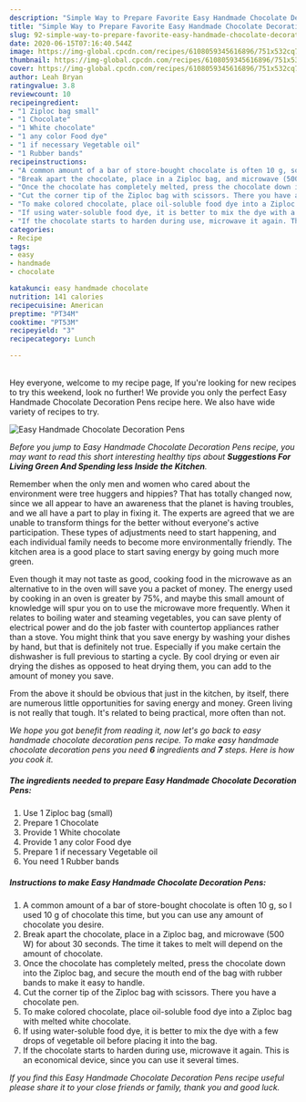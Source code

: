```yaml
---
description: "Simple Way to Prepare Favorite Easy Handmade Chocolate Decoration Pens"
title: "Simple Way to Prepare Favorite Easy Handmade Chocolate Decoration Pens"
slug: 92-simple-way-to-prepare-favorite-easy-handmade-chocolate-decoration-pens
date: 2020-06-15T07:16:40.544Z
image: https://img-global.cpcdn.com/recipes/6108059345616896/751x532cq70/easy-handmade-chocolate-decoration-pens-recipe-main-photo.jpg
thumbnail: https://img-global.cpcdn.com/recipes/6108059345616896/751x532cq70/easy-handmade-chocolate-decoration-pens-recipe-main-photo.jpg
cover: https://img-global.cpcdn.com/recipes/6108059345616896/751x532cq70/easy-handmade-chocolate-decoration-pens-recipe-main-photo.jpg
author: Leah Bryan
ratingvalue: 3.8
reviewcount: 10
recipeingredient:
- "1 Ziploc bag small"
- "1 Chocolate"
- "1 White chocolate"
- "1 any color Food dye"
- "1 if necessary Vegetable oil"
- "1 Rubber bands"
recipeinstructions:
- "A common amount of a bar of store-bought chocolate is often 10 g, so I used 10 g of chocolate this time, but you can use any amount of chocolate you desire."
- "Break apart the chocolate, place in a Ziploc bag, and microwave (500 W) for about 30 seconds. The time it takes to melt will depend on the amount of chocolate."
- "Once the chocolate has completely melted, press the chocolate down into the Ziploc bag, and secure the mouth end of the bag with rubber bands to make it easy to handle."
- "Cut the corner tip of the Ziploc bag with scissors. There you have a chocolate pen."
- "To make colored chocolate, place oil-soluble food dye into a Ziploc bag with melted white chocolate."
- "If using water-soluble food dye, it is better to mix the dye with a few drops of vegetable oil before placing it into the bag."
- "If the chocolate starts to harden during use, microwave it again. This is an economical device, since you can use it several times."
categories:
- Recipe
tags:
- easy
- handmade
- chocolate

katakunci: easy handmade chocolate 
nutrition: 141 calories
recipecuisine: American
preptime: "PT34M"
cooktime: "PT53M"
recipeyield: "3"
recipecategory: Lunch

---
```

<br>
Hey everyone, welcome to my recipe page, If you're looking for new recipes to try this weekend, look no further! We provide you only the perfect Easy Handmade Chocolate Decoration Pens recipe here. We also have wide variety of recipes to try.
<br>


![Easy Handmade Chocolate Decoration Pens](https://img-global.cpcdn.com/recipes/6108059345616896/751x532cq70/easy-handmade-chocolate-decoration-pens-recipe-main-photo.jpg)

<i>Before you jump to Easy Handmade Chocolate Decoration Pens recipe, you may want to read this short interesting healthy tips about 
<strong>Suggestions For Living Green And Spending less Inside the Kitchen</strong>.</i>
</br>

Remember when the only men and women who cared about the environment were tree huggers and hippies? That has totally changed now, since we all appear to have an awareness that the planet is having troubles, and we all have a part to play in fixing it. The experts are agreed that we are unable to transform things for the better without everyone's active participation. These types of adjustments need to start happening, and each individual family needs to become more environmentally friendly. The kitchen area is a good place to start saving energy by going much more green.

Even though it may not taste as good, cooking food in the microwave as an alternative to in the oven will save you a packet of money. The energy used by cooking in an oven is greater by 75%, and maybe this small amount of knowledge will spur you on to use the microwave more frequently. When it relates to boiling water and steaming vegetables, you can save plenty of electrical power and do the job faster with countertop appliances rather than a stove. You might think that you save energy by washing your dishes by hand, but that is definitely not true. Especially if you make certain the dishwasher is full previous to starting a cycle. By cool drying or even air drying the dishes as opposed to heat drying them, you can add to the amount of money you save.

From the above it should be obvious that just in the kitchen, by itself, there are numerous little opportunities for saving energy and money. Green living is not really that tough. It's related to being practical, more often than not.


<i>We hope you got benefit from reading it, now let's go back to easy handmade chocolate decoration pens recipe. To make easy handmade chocolate decoration pens you need <strong>6</strong> ingredients and <strong>7</strong> steps. Here is how you cook it.
</i>

##### The ingredients needed to prepare Easy Handmade Chocolate Decoration Pens:

1. Use 1 Ziploc bag (small)
1. Prepare 1 Chocolate
1. Provide 1 White chocolate
1. Provide 1 any color Food dye
1. Prepare 1 if necessary Vegetable oil
1. You need 1 Rubber bands


##### Instructions to make Easy Handmade Chocolate Decoration Pens:

1. A common amount of a bar of store-bought chocolate is often 10 g, so I used 10 g of chocolate this time, but you can use any amount of chocolate you desire.
1. Break apart the chocolate, place in a Ziploc bag, and microwave (500 W) for about 30 seconds. The time it takes to melt will depend on the amount of chocolate.
1. Once the chocolate has completely melted, press the chocolate down into the Ziploc bag, and secure the mouth end of the bag with rubber bands to make it easy to handle.
1. Cut the corner tip of the Ziploc bag with scissors. There you have a chocolate pen.
1. To make colored chocolate, place oil-soluble food dye into a Ziploc bag with melted white chocolate.
1. If using water-soluble food dye, it is better to mix the dye with a few drops of vegetable oil before placing it into the bag.
1. If the chocolate starts to harden during use, microwave it again. This is an economical device, since you can use it several times.


<i>If you find this Easy Handmade Chocolate Decoration Pens recipe useful please share it to your close friends or family, thank you and good luck.</i>

